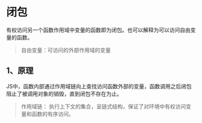 # 闭包
有权访问另一个函数作用域中变量的函数即为闭包。也可以解释为可以访问自由变量的函数。
> 自由变量：可访问的外部作用域的变量
## 1、原理
JS中，函数内部通过作用域链向上查找访问函数外部的变量，函数调用之后闭包阻止了被调用对象的销毁，直到闭包不存在为止。

> 作用域链： 执行上下文的集合，呈链式结构，保证了对环境中有权访问变量和函数的有序访问。